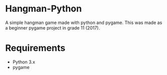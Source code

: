 # Hangman-Python
A simple hangman game made with python and pygame. This was made as a beginner pygame project in grade 11 (2017).

# Requirements
- Python 3.x
- pygame 
